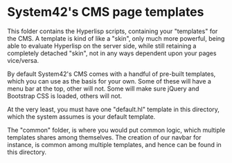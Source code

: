 System42's CMS page templates
========

This folder contains the Hyperlisp scripts, containing your "templates" for the CMS. A template is kind of like a "skin", only much
more powerful, being able to evaluate Hyperlisp on the server side, while still retaining a completely detached "skin", not in
any ways dependent upon your pages vice/versa.

By default System42's CMS comes with a handful of pre-built templates, which you can use as the basis for your own. Some of these
will have a menu bar at the top, other will not. Some will make sure jQuery and Bootstrap CSS is loaded, others will not.

At the very least, you must have one "default.hl" template in this directory, which the system assumes is your default template.

The "common" folder, is where you would put common logic, which multiple templates shares among themselves. The creation of our
navbar for instance, is common among multiple templates, and hence can be found in this directory.

